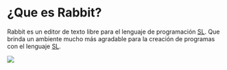 ¿Que es Rabbit?
===============

Rabbit es un editor de texto libre para el lenguaje de programación [SL]. Que brinda un ambiente mucho más agradable para la creación de programas con el lenguaje [SL].

[SL]:http://www.cnc.una.py/sl
![](https://cldup.com/ZpamjcUPur.png)